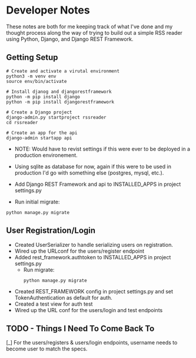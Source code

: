 # Developer Notes

These notes are both for me keeping track of what I've done and my thought process along the way of trying to build out a simple RSS reader using Python, Django, and Django REST Framework.

## Getting Setup

```
# Create and activate a virutal environment
python3 -m venv env
source env/bin/activate

# Install djanog and djangorestframework
python -m pip install django
python -m pip install djangorestframework

# Create a Django project
django-admin.py startproject rssreader
cd rssreader

# Create an app for the api
django-admin startapp api
```

- NOTE: Would have to revist settings if this were ever to be deployed in a production environement.

- Using sqlite as database for now, again if this were to be used in production I'd go with something else (postgres, mysql, etc.).

- Add Django REST Framework and api to INSTALLED_APPS in project settings.py

- Run initial migrate:

```
python manage.py migrate
```

## User Registration/Login

- Created UserSerializer to handle serializing users on registration.
- Wired up the URLconf for the users/register endpoint
- Added rest_framework.authtoken to INSTALLED_APPS in project settings.py
  - Run migrate:
    ```
    python manage.py migrate
    ```
- Created REST_FRAMEWORK config in project settings.py and set TokenAuthentication as default for auth.
- Created a test view for auth test
- Wired up the URL conf for the users/login and test endpoints

## TODO - Things I Need To Come Back To

[_] For the users/registers & users/login endpoints, username needs to become user to match the specs.
